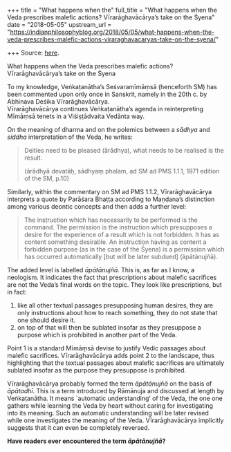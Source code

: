 +++
title = "What happens when the"
full_title = "What happens when the Veda prescribes malefic actions? Vīrarāghavācārya’s take on the Śyena"
date = "2018-05-05"
upstream_url = "https://indianphilosophyblog.org/2018/05/05/what-happens-when-the-veda-prescribes-malefic-actions-viraraghavacaryas-take-on-the-syena/"

+++
Source: [here](https://indianphilosophyblog.org/2018/05/05/what-happens-when-the-veda-prescribes-malefic-actions-viraraghavacaryas-take-on-the-syena/).

What happens when the Veda prescribes malefic actions? Vīrarāghavācārya’s take on the Śyena

To my knowledge, Veṅkaṭanātha’s Seśvaramīmāṃsā (henceforth SM) has been
commented upon only once in Sanskrit, namely in the 20th c. by Abhinava
Deśika Vīrarāghavācārya.  
Vīrarāghavācārya continues Veṅkaṭanātha’s agenda in reinterpreting
Mīmāṃsā tenets in a Viśiṣṭādvaita Vedānta way.

On the meaning of dharma and on the polemics between a *sādhya* and
*siddha* interpretation of the Veda, he writes:

> Deities need to be pleased (ārādhya), what needs to be realised is the
> result.
>
> (ārādhyā devatāḥ, sādhyaṃ phalam, ad SM ad PMS 1.1.1, 1971 edition of
> the SM, p.10)

Similarly, within the commentary on SM ad PMS 1.1.2, Vīrarāghavācārya
interprets a quote by Parāśara Bhaṭṭa according to Maṇḍana’s distinction
among various deontic concepts and then adds a further level:

> The instruction which has necessarily to be performed is the command.
> The permission is the instruction which presupposes a desire for the
> experience of a result which is not forbidden. It has as content
> something desirable. An instruction having as content a forbidden
> purpose (as in the case of the Śyena) is a permission which has
> occurred automatically \[but will be later subdued\] (āpātānujñā).

The added level is labelled *āpātānujñā*. This is, as far as I know, a
neologism. It indicates the fact that prescriptions about malefic
sacrifices are not the Veda’s final words on the topic. They look like
prescriptions, but in fact:

1.  like all other textual passages presupposing human desires, they are
    only instructions about how to reach something, they do not state
    that one should desire it.
2.  on top of that will then be sublated insofar as they presuppose a
    purpose which is prohibited in another part of the Veda.

Point 1 is a standard Mīmāṃsā devise to justify Vedic passages about
malefic sacrifices. Vīrarāghavācārya adds point 2 to the landscape, thus
highlighting that the textual passages about malefic sacrifices are
ultimately sublated insofar as the purpose they presuppose is
prohibited.

Vīrarāghavācārya probably formed the term *āpātānujñā* on the basis of
*āpātadhī*. This is a term introduced by Rāmānuja and discussed at
length by Veṅkaṭanātha. It means \`automatic understanding’ of the Veda,
the one one gathers while learning the Veda by heart without caring for
investigating into its meaning. Such an automatic understanding will be
later revised while one investigates the meaning of the Veda.
Vīrarāghavācārya implicitly suggests that it can even be completely
reversed.

**Have readers ever encountered the term *āpātānujñā*?**
